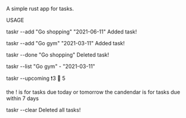 A simple rust app for tasks.

USAGE

taskr --add "Go shopping" "2021-06-11"
Added task!

taskr --add "Go gym" "2021-03-11"
Added task!

taskr --done "Go shopping"
Deleted task!

taskr --list
"Go gym" - "2021-03-11"


taskr --upcoming
❗3
📅 5


the ! is for tasks due today or tomorrow
the candendar is for tasks due within 7 days

taskr --clear
Deleted all tasks!
